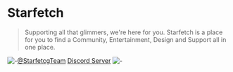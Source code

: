 # Starfetch
> Supporting all that glimmers, we're here for you. Starfetch is a place for you to find a Community, Entertainment, Design and Support all in one place.

![-](http://i.imgur.com/wWzX9uB.png)[@StarfetcgTeam](http://i.imgur.com/wWzX9uB.png) [Discord Server](https://discord.gg/ZYyhr4sKvK)
![-](https://cdn.discordapp.com/attachments/1028469259938046012/1028753010899288124/Starfetch_Banner_DM.png)